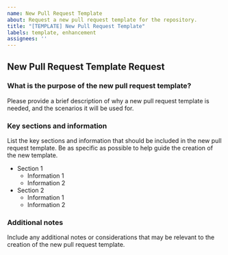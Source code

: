 ```yaml
---
name: New Pull Request Template
about: Request a new pull request template for the repository.
title: "[TEMPLATE] New Pull Request Template"
labels: template, enhancement
assignees: ''
---
```


## New Pull Request Template Request

### What is the purpose of the new pull request template?

Please provide a brief description of why a new pull request template is needed, and the scenarios it will be used for.

### Key sections and information

List the key sections and information that should be included in the new pull request template. Be as specific as possible to help guide the creation of the new template.

- Section 1
  - Information 1
  - Information 2
- Section 2
  - Information 1
  - Information 2

### Additional notes

Include any additional notes or considerations that may be relevant to the creation of the new pull request template.
